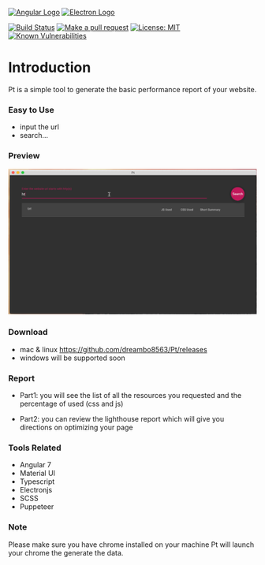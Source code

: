 [![Angular Logo](https://www.vectorlogo.zone/logos/angular/angular-icon.svg)](https://angular.io/) [![Electron Logo](https://www.vectorlogo.zone/logos/electronjs/electronjs-icon.svg)](https://electronjs.org/)

[![Build Status](https://travis-ci.com/dreambo8563/Pt.svg?branch=master)](https://travis-ci.com/dreambo8563/Pt)
[![Make a pull request](https://img.shields.io/badge/PRs-welcome-brightgreen.svg?style=flat-square)](https://github.com/dreambo8563/Pt)
[![License: MIT](https://img.shields.io/badge/License-MIT-yellow.svg)](https://opensource.org/licenses/MIT)
[![Known Vulnerabilities](https://snyk.io/test/github/dreambo8563/pt/badge.svg?targetFile=package.json)](https://snyk.io/test/github/dreambo8563/pt?targetFile=package.json)

# Introduction

Pt is a simple tool to generate the basic performance report of your website.

### Easy to Use

- input the url
- search...

### Preview

![](https://raw.githubusercontent.com/dreambo8563/static-assets/master/pt.gif)

### Download

- mac & linux
  https://github.com/dreambo8563/Pt/releases
- windows will be supported soon

### Report

- Part1:
  you will see the list of all the resources you requested and the percentage of used (css and js)

- Part2:
  you can review the lighthouse report which will give you directions on optimizing your page

### Tools Related

- Angular 7
- Material UI
- Typescript
- Electronjs
- SCSS
- Puppeteer

### Note

Please make sure you have chrome installed on your machine
Pt will launch your chrome the generate the data.
